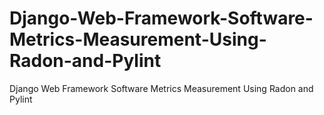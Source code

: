 # Django-Web-Framework-Software-Metrics-Measurement-Using-Radon-and-Pylint
Django Web Framework Software Metrics Measurement Using Radon and Pylint

